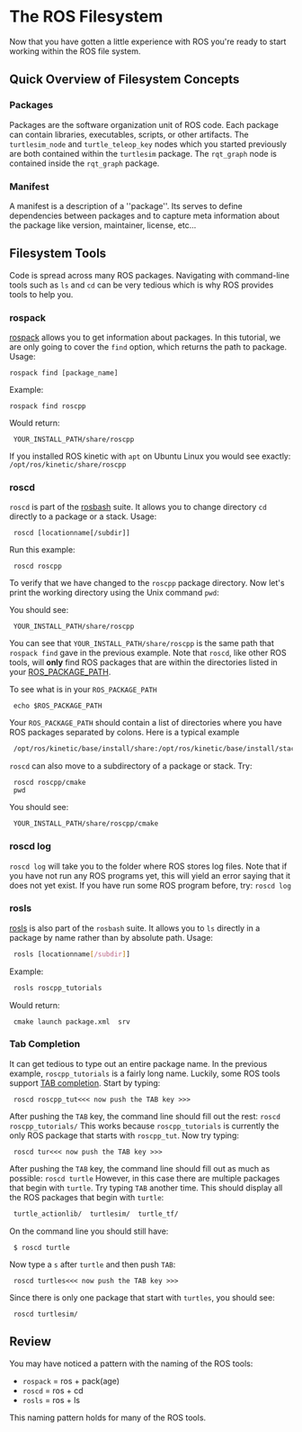 # The ROS Filesystem

Now that you have gotten a little experience with ROS you're ready to start working within the ROS file system.

## Quick Overview of Filesystem Concepts

### Packages
Packages are the software organization unit of ROS code. Each package can contain libraries, executables, scripts, or other artifacts.  The `turtlesim_node` and `turtle_teleop_key` nodes which you started previously are both contained within the `turtlesim` package. The `rqt_graph` node is contained inside the `rqt_graph` package.

### Manifest
A manifest is a description of a ''package''. Its serves to define dependencies between packages and to capture meta information about the package like version, maintainer, license, etc...

## Filesystem Tools
Code is spread across many ROS packages. Navigating with command-line tools such as `ls` and `cd` can be very tedious which is why ROS provides tools to help you.

### rospack
[rospack](https://wiki.ros.org/rospack) allows you to get information about packages. In this tutorial, we are only going to cover the `find` option, which returns the path to package.
Usage:

```
rospack find [package_name]
```

Example:

```
rospack find roscpp
```

Would return:
```
 YOUR_INSTALL_PATH/share/roscpp
```

If you installed ROS kinetic with `apt` on Ubuntu Linux you would see exactly: `/opt/ros/kinetic/share/roscpp`

### roscd
`roscd` is part of the [rosbash](https://wiki.ros.org/rosbash) suite. It allows you to change directory `cd` directly to a package or a stack.
Usage:
```
 roscd [locationname[/subdir]]
```
Run this example:
```
 roscd roscpp
```

To verify that we have changed to the `roscpp` package directory. Now let's print the working directory using the Unix command `pwd`:

You should see:

```
 YOUR_INSTALL_PATH/share/roscpp
```
You can see that `YOUR_INSTALL_PATH/share/roscpp` is the same path that `rospack find` gave in the previous example.
Note that `roscd`, like other ROS tools, will __only__ find ROS packages that are within the directories listed in your [ROS_PACKAGE_PATH](https://wiki.ros.org/ROS/EnvironmentVariables#ROS_PACKAGE_PATH).

To see what is in your `ROS_PACKAGE_PATH`
```
 echo $ROS_PACKAGE_PATH
```
Your `ROS_PACKAGE_PATH` should contain a list of directories where you have ROS packages separated by colons. Here is a typical example
```bash
 /opt/ros/kinetic/base/install/share:/opt/ros/kinetic/base/install/stacks
```

`roscd` can also move to a subdirectory of a package or stack. Try:
```
 roscd roscpp/cmake
 pwd
```
You should see:
```
 YOUR_INSTALL_PATH/share/roscpp/cmake
```

### roscd log
`roscd log` will take you to the folder where ROS stores log files. Note that if you have not run any ROS programs yet, this will yield an error saying that it does not yet exist.
If you have run some ROS program before, try:
`roscd log`

### rosls
[rosls]([https://wiki.ros.org/rosbash#rosls) is also part of the `rosbash` suite. It allows you to `ls` directly in a package by name rather than by absolute path.
Usage:
```bash
 rosls [locationname[/subdir]]
```
Example:
```bash
 rosls roscpp_tutorials
```
Would return:
```
 cmake launch package.xml  srv
```

### Tab Completion
It can get tedious to type out an entire package name.  In the previous example, `roscpp_tutorials` is a fairly long name.  Luckily, some ROS tools support [TAB completion](https://en.wikipedia.org/wiki/Command_line_completion).
Start by typing:
```
 roscd roscpp_tut<<< now push the TAB key >>>
```
After pushing the `TAB` key, the command line should fill out the rest: `roscd roscpp_tutorials/`
This works because `roscpp_tutorials` is currently the only ROS package that starts with `roscpp_tut`.
Now try typing:
```
 roscd tur<<< now push the TAB key >>>
```

After pushing the `TAB` key, the command line should fill out as much as possible:
`
 roscd turtle
`
However, in this case there are multiple packages that begin with `turtle`. Try typing `TAB` another time.  This should display all the ROS packages that begin with `turtle`:
``` bash
 turtle_actionlib/  turtlesim/  turtle_tf/
```

On the command line you should still have:
```
 $ roscd turtle
```
Now type a `s` after `turtle` and then push `TAB`:
```
 roscd turtles<<< now push the TAB key >>>
```
Since there is only one package that start with `turtles`, you should see:
```
 roscd turtlesim/
```

## Review
You may have noticed a pattern with the naming of the ROS tools:

 * `rospack` = ros + pack(age)
 * `roscd` = ros + cd
 * `rosls` = ros + ls

This naming pattern holds for many of the ROS tools.
